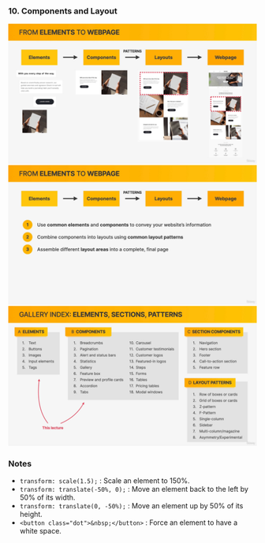 ### 10. Components and Layout

<img src="shots/1.jpg?raw=true" width="700" >
<img src="shots/2.jpg?raw=true" width="700" >
<img src="shots/3.jpg?raw=true" width="700" >

### Notes

- `transform: scale(1.5);` : Scale an element to 150%.
- `transform: translate(-50%, 0);` : Move an element back to the left by 50% of its width.
- `transform: translate(0, -50%);` : Move an element up by 50% of its height.
- `<button class="dot">&nbsp;</button>` : Force an element to have a white space.
